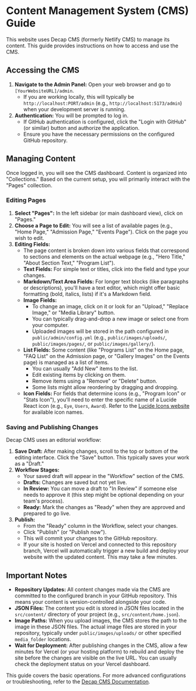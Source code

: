 # Content Management System (CMS) Guide

This website uses Decap CMS (formerly Netlify CMS) to manage its content. This guide provides instructions on how to access and use the CMS.

## Accessing the CMS

1.  **Navigate to the Admin Panel:** Open your web browser and go to `[YourWebsiteURL]/admin`.
    *   If you are working locally, this will typically be `http://localhost:PORT/admin` (e.g., `http://localhost:5173/admin`) when your development server is running.
2.  **Authentication:** You will be prompted to log in.
    *   If GitHub authentication is configured, click the "Login with GitHub" (or similar) button and authorize the application.
    *   Ensure you have the necessary permissions on the configured GitHub repository.

## Managing Content

Once logged in, you will see the CMS dashboard. Content is organized into "Collections." Based on the current setup, you will primarily interact with the "Pages" collection.

### Editing Pages

1.  **Select "Pages":** In the left sidebar (or main dashboard view), click on "Pages."
2.  **Choose a Page to Edit:** You will see a list of available pages (e.g., "Home Page," "Admission Page," "Events Page"). Click on the page you wish to edit.
3.  **Editing Fields:**
    *   The page content is broken down into various fields that correspond to sections and elements on the actual webpage (e.g., "Hero Title," "About Section Text," "Program List").
    *   **Text Fields:** For simple text or titles, click into the field and type your changes.
    *   **Markdown/Text Area Fields:** For longer text blocks (like paragraphs or descriptions), you'll have a text editor, which might offer basic formatting (bold, italics, lists) if it's a Markdown field.
    *   **Image Fields:**
        *   To change an image, click on it or look for an "Upload," "Replace Image," or "Media Library" button.
        *   You can typically drag-and-drop a new image or select one from your computer.
        *   Uploaded images will be stored in the path configured in `public/admin/config.yml` (e.g., `public/images/uploads/`, `public/images/pages/`, or `public/images/gallery/`).
    *   **List Fields:** Some content (like "Programs List" on the Home page, "FAQ List" on the Admission page, or "Gallery Images" on the Events page) is managed as a list of items.
        *   You can usually "Add New" items to the list.
        *   Edit existing items by clicking on them.
        *   Remove items using a "Remove" or "Delete" button.
        *   Some lists might allow reordering by dragging and dropping.
    *   **Icon Fields:** For fields that determine icons (e.g., "Program Icon" or "Stats Icon"), you'll need to enter the specific name of a Lucide React icon (e.g., `Eye`, `Users`, `Award`). Refer to the [Lucide Icons website](https://lucide.dev/) for available icon names.

### Saving and Publishing Changes

Decap CMS uses an editorial workflow:

1.  **Save Draft:** After making changes, scroll to the top or bottom of the editing interface. Click the "Save" button. This typically saves your work as a "Draft."
2.  **Workflow Stages:**
    *   Your saved draft will appear in the "Workflow" section of the CMS.
    *   **Drafts:** Changes are saved but not yet live.
    *   **In Review:** You can move a draft to "In Review" if someone else needs to approve it (this step might be optional depending on your team's process).
    *   **Ready:** Mark the changes as "Ready" when they are approved and prepared to go live.
3.  **Publish:**
    *   From the "Ready" column in the Workflow, select your changes.
    *   Click "Publish" (or "Publish now").
    *   This will commit your changes to the GitHub repository.
    *   If your site is hosted on Vercel and connected to this repository branch, Vercel will automatically trigger a new build and deploy your website with the updated content. This may take a few minutes.

## Important Notes

*   **Repository Updates:** All content changes made via the CMS are committed to the configured branch in your GitHub repository. This means your content is version-controlled alongside your code.
*   **JSON Files:** The content you edit is stored in JSON files located in the `src/content/` directory of your project (e.g., `src/content/home.json`).
*   **Image Paths:** When you upload images, the CMS stores the path to the image in these JSON files. The actual image files are stored in your repository, typically under `public/images/uploads/` or other specified `media_folder` locations.
*   **Wait for Deployment:** After publishing changes in the CMS, allow a few minutes for Vercel (or your hosting platform) to rebuild and deploy the site before the changes are visible on the live URL. You can usually check the deployment status on your Vercel dashboard.

This guide covers the basic operations. For more advanced configurations or troubleshooting, refer to the [Decap CMS Documentation](https://decapcms.org/docs/).
